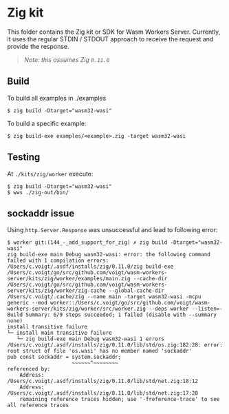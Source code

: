 # Zig kit

This folder contains the Zig kit or SDK for Wasm Workers Server. Currently, it uses the regular STDIN / STDOUT approach to receive the request and provide the response.

> *Note: this assumes Zig `0.11.0`*

## Build

To build all examples in ./examples

```shell-session
$ zig build -Dtarget="wasm32-wasi"
```

To build a specific example:

```shell-session
$ zig build-exe examples/<example>.zig -target wasm32-wasi
```

## Testing

At `./kits/zig/worker` execute:

```shell-session
$ zig build -Dtarget="wasm32-wasi"
$ wws ./zig-out/bin/
```

## sockaddr issue

Using `http.Server.Response` was unsuccessful and lead to following error:

```
$ worker git:(144_-_add_support_for_zig) ✗ zig build -Dtarget="wasm32-wasi"
zig build-exe main Debug wasm32-wasi: error: the following command failed with 1 compilation errors:
/Users/c.voigt/.asdf/installs/zig/0.11.0/zig build-exe /Users/c.voigt/go/src/github.com/voigt/wasm-workers-server/kits/zig/worker/examples/main.zig --cache-dir /Users/c.voigt/go/src/github.com/voigt/wasm-workers-server/kits/zig/worker/zig-cache --global-cache-dir /Users/c.voigt/.cache/zig --name main -target wasm32-wasi -mcpu generic --mod worker::/Users/c.voigt/go/src/github.com/voigt/wasm-workers-server/kits/zig/worker/src/worker.zig --deps worker --listen=- 
Build Summary: 6/9 steps succeeded; 1 failed (disable with --summary none)
install transitive failure
└─ install main transitive failure
   └─ zig build-exe main Debug wasm32-wasi 1 errors
/Users/c.voigt/.asdf/installs/zig/0.11.0/lib/std/os.zig:182:28: error: root struct of file 'os.wasi' has no member named 'sockaddr'
pub const sockaddr = system.sockaddr;
                     ~~~~~~^~~~~~~~~
referenced by:
    Address: /Users/c.voigt/.asdf/installs/zig/0.11.0/lib/std/net.zig:18:12
    Address: /Users/c.voigt/.asdf/installs/zig/0.11.0/lib/std/net.zig:17:28
    remaining reference traces hidden; use '-freference-trace' to see all reference traces
```